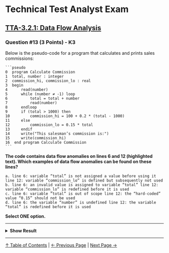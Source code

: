 # Technical Test Analyst Exam

## [TTA-3.2.1: Data Flow Analysis](../3-static-and-dynamic-analysis/3.2-static-analysis.md#322-data-flow-analysis)

### Question #13 (3 Points) - K3

Below is the pseudo-code for a program that calculates and prints sales commissions:

    ```pseudo
    0  program Calculate Commission
    1  total, number : integer
    2  commission_hi, commission_lo : real
    3  begin
    4      read(number)
    5      while (number ≠ -1) loop
    6          total = total + number
    7          read(number)
    8      endloop
    9      if (total > 1000) then
    10         commission_hi = 100 + 0.2 * (total - 1000)
    11     else
    12         commission_lo = 0.15 * total
    13     endif
    14     write("This salesman’s commission is:")
    15     write(commission_hi)
    16  end program Calculate Commission
    ```

**The code contains data flow anomalies on lines 6 and 12 (highlighted text). Which examples of data flow anomalies can be found on these lines?**

    a. line 6: variable “total” is not assigned a value before using it line 12: variable “commission_lo” is defined but subsequently not used
    b. line 6: an invalid value is assigned to variable “total” line 12: variable “commission_lo” is redefined before it is used
    c. line 6: variable “total” is out of scope line 12: the “hard-coded” value “0.15” should not be used
    d. line 6: the variable “number” is undefined line 12: the variable “total” is redefined before it is used

**Select ONE option.**

---

<details>
<summary><strong>Show Result</strong></summary>

#### Correct Answer: a

    a. Is correct. The variable ‘total’ is used at line 6 before it is defined. The variable ‘commission_lo’ is defined at line 12 with no subsequent use
    b. Is not correct. The variable ‘number’ is a valid value to assign to the variable ‘total’: The variable ‘commission_lo’ is not defined before line 12
    c. Is not correct. The variable ‘total’ is in scope at line 6 Use of the “hard-coded” value “0.15” is not a data flow anomaly
    d. Is not correct. The variable ‘number’ is defined at line 4. The variable ‘total’ is defined at line 6, and not redefined before line 12

</details>

---

[↑ Table of Contents](../../README.md#table-of-contents) | [← Previous Page](question-12.md) | [Next Page →](question-14.md)
